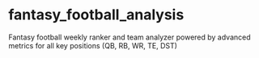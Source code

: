 # fantasy_football_analysis
Fantasy football weekly ranker and team analyzer powered by advanced metrics for all key positions (QB, RB, WR, TE, DST)
